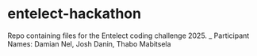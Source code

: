 # entelect-hackathon
Repo containing files for the Entelect coding challenge 2025. _
Participant Names: Damian Nel, Josh Danin, Thabo Mabitsela
